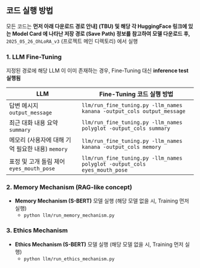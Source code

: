 ## 코드 실행 방법

모든 코드는 **먼저 아래 다운로드 경로 안내] (TBU) 및 해당 각 HuggingFace 링크에 있는 Model Card 에 나타난 저장 경로 (Save Path) 정보를 참고하여 모델 다운로드 후,** ```2025_05_26_OhLoRA_v3``` (프로젝트 메인 디렉토리) 에서 실행

### 1. LLM Fine-Tuning

지정된 경로에 해당 LLM 이 이미 존재하는 경우, Fine-Tuning 대신 **inference test 실행됨**

| LLM                                  | Fine-Tuning 코드 실행 방법                                                          |
|--------------------------------------|-------------------------------------------------------------------------------|
| 답변 메시지 ```output_message```          | ```llm/run_fine_tuning.py -llm_names kanana -output_cols output_message```    |
| 최근 대화 내용 요약 ```summary```            | ```llm/run_fine_tuning.py -llm_names polyglot -output_cols summary```         |
| 메모리 (사용자에 대해 기억 필요한 내용) ```memory``` | ```llm/run_fine_tuning.py -llm_names kanana -output_cols memory```            |
| 표정 및 고개 돌림 제어 ```eyes_mouth_pose```  | ```llm/run_fine_tuning.py -llm_names polyglot -output_cols eyes_mouth_pose``` |

### 2. Memory Mechanism (RAG-like concept)

* **Memory Mechanism (S-BERT)** 모델 실행 (해당 모델 없을 시, Training 먼저 실행)
  * ```python llm/run_memory_mechanism.py```

### 3. Ethics Mechanism

* **Ethics Mechanism (S-BERT)** 모델 실행 (해당 모델 없을 시, Training 먼저 실행)
  * ```python llm/run_ethics_mechanism.py```
